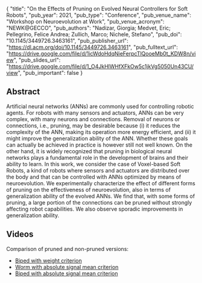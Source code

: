 {
  "title": "On the Effects of Pruning on Evolved Neural Controllers for Soft Robots",
  "pub_year": 2021,
  "pub_type": "Conference",
  "pub_venue_name": "Workshop on Neuroevolution at Work",
  "pub_venue_acronym": "NEWK@GECCO",
  "pub_authors": "Nadizar, Giorgia; Medvet, Eric; Pellegrino, Felice Andrea; Zullich, Marco; Nichele, Stefano",
  "pub_doi": "10.1145/3449726.3463161",
  "pub_publisher_url": "https://dl.acm.org/doi/10.1145/3449726.3463161",
  "pub_fulltext_url": "https://drive.google.com/file/d/1icWdoHdqNieFerpcTlQooeMb0t_KDW8n/view",
  "pub_slides_url": "https://drive.google.com/file/d/1_O4JkHlWHfXFkOw5c1jkVg5050Un43CU/view",
  "pub_important": false
}

## Abstract
Artificial neural networks (ANNs) are commonly used for controlling robotic agents. For robots with many sensors and actuators, ANNs can be very complex, with many neurons and connections. Removal of neurons or connections, i.e., pruning, may be desirable because (i) it reduces the complexity of the ANN, making its operation more energy efficient, and (ii) it might improve the generalization ability of the ANN. Whether these goals can actually be achieved in practice is however still not well known. On the other hand, it is widely recognized that pruning in biological neural networks plays a fundamental role in the development of brains and their ability to learn. In this work, we consider the case of Voxel-based Soft Robots, a kind of robots where sensors and actuators are distributed over the body and that can be controlled with ANNs optimized by means of neuroevolution. We experimentally characterize the effect of different forms of pruning on the effectiveness of neuroevolution, also in terms of generalization ability of the evolved ANNs. We find that, with some forms of pruning, a large portion of the connections can be pruned without strongly affecting robot capabilities. We also observe sporadic improvements in generalization ability.
## Videos
Comparison of pruned and non-pruned versions:
- [Biped with weight criterion](https://www.youtube.com/watch?v=uwrtNezTrx8)
- [Worm with absolute signal mean criterion](https://www.youtube.com/watch?v=oOtJKri6vyw)
- [Biped with absolute signal mean criterion](https://www.youtube.com/watch?v=-HCHDEb9azY)